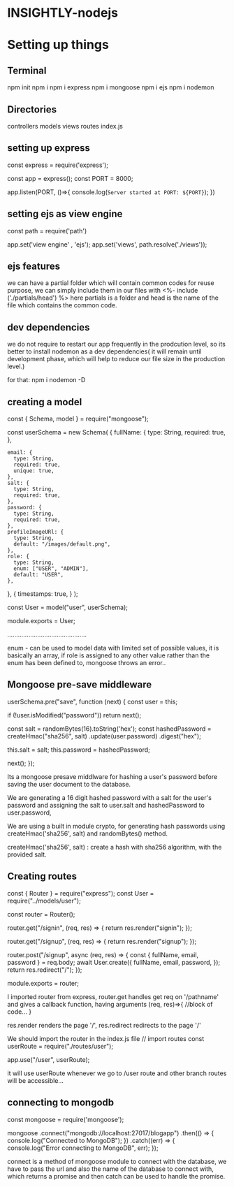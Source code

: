 # INSIGHTLY-nodejs

# Setting up things

## Terminal

npm init
npm i
npm i express
npm i mongoose
npm i ejs
npm i nodemon

## Directories

controllers
models
views
routes
index.js

## setting up express

const express = require('express');

const app = express();
const PORT = 8000;

app.listen(PORT, ()=>{
console.log(`Server started at PORT: ${PORT}`);
})

## setting ejs as view engine

const path = require('path')

app.set('view engine' , 'ejs');
app.set('views', path.resolve('./views'));

## ejs features

we can have a partial folder which will contain common codes for reuse purpose, we can simply include them in our files with
<%- include ('./partials/head') %>
here partials is a folder and head is the name of the file which contains the common code.

## dev dependencies

we do not require to restart our app frequently in the prodcution level, so its better to install nodemon as a dev dependencies( it will remain until development phase, which will help to reduce our file size in the production level.)

for that:
npm i nodemon -D

## creating a model

const { Schema, model } = require("mongoose");

const userSchema = new Schema(
{
fullName: {
type: String,
required: true,
},

    email: {
      type: String,
      required: true,
      unique: true,
    },
    salt: {
      type: String,
      required: true,
    },
    password: {
      type: String,
      required: true,
    },
    profileImageURl: {
      type: String,
      default: "/images/default.png",
    },
    role: {
      type: String,
      enum: ["USER", "ADMIN"],
      default: "USER",
    },

},
{
timestamps: true,
}
);

const User = model("user", userSchema);

module.exports = User;

.............................................

enum - can be used to model data with limited set of possible values, it is basically an array, if role is assigned to any other value rather than the enum has been defined to, mongoose throws an error..

## Mongoose pre-save middleware

userSchema.pre("save", function (next) {
const user = this;

if (!user.isModified("password")) return next();

const salt = randomBytes(16).toString('hex');
const hashedPassword = createHmac("sha256", salt)
.update(user.password)
.digest("hex");

this.salt = salt;
this.password = hashedPassword;

next();
});

Its a mongoose presave middlware for hashing a user's password before saving the user document to the database.

We are generating a 16 digit hashed password with a salt for the user's password and assigning the salt to user.salt and hashedPassword to user.password,

We are using a built in module crypto, for generating hash passwords using createHmac('sha256', salt) and randomBytes() method.

createHmac('sha256', salt) : create a hash with sha256 algorithm, with the provided salt.

## Creating routes

const { Router } = require("express");
const User = require("../models/user");

const router = Router();

router.get("/signin", (req, res) => {
return res.render("signin");
});

router.get("/signup", (req, res) => {
return res.render("signup");
});

router.post("/signup", async (req, res) => {
const { fullName, email, password } = req.body;
await User.create({
fullName,
email,
password,
});
return res.redirect("/");
});

module.exports = router;

I imported router from express, router.get handles get req on '/pathname' and gives a callback function, having arguments (req, res)=>{
//block of code...
}

res.render renders the page '/',
res.redirect redirects to the page '/'

We should import the router in the index.js file
// import routes
const userRoute = require("./routes/user");

app.use("/user", userRoute);

it will use userRoute whenever we go to /user route and other branch routes will be accessible...

## connecting to mongodb

const mongoose = require('mongoose');

mongoose
.connect("mongodb://localhost:27017/blogapp")
.then(() => {
console.log("Connected to MongoDB");
})
.catch((err) => {
console.log("Error connecting to MongoDB", err);
});

connect is a method of mongoose module to connect with the database, we have to pass the url and also the name of the database to connect with, which returns a promise and then catch can be used to handle the promise.
